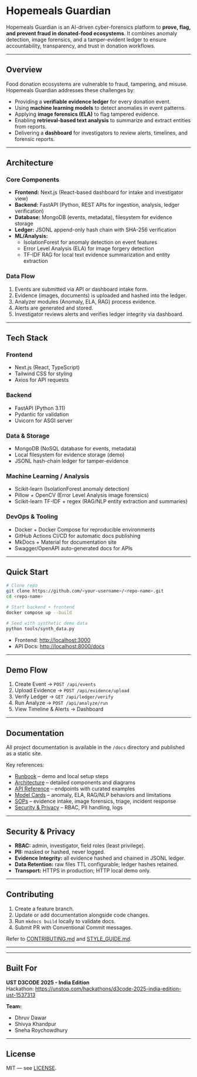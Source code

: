 # Hopemeals Guardian

Hopemeals Guardian is an AI-driven cyber-forensics platform to **prove, flag, and prevent fraud in donated-food ecosystems**. It combines anomaly detection, image forensics, and a tamper-evident ledger to ensure accountability, transparency, and trust in donation workflows.

---

## Overview

Food donation ecosystems are vulnerable to fraud, tampering, and misuse. Hopemeals Guardian addresses these challenges by:
- Providing a **verifiable evidence ledger** for every donation event.
- Using **machine learning models** to detect anomalies in event patterns.
- Applying **image forensics (ELA)** to flag tampered evidence.
- Enabling **retrieval-based text analysis** to summarize and extract entities from reports.
- Delivering a **dashboard** for investigators to review alerts, timelines, and forensic reports.

---

## Architecture

### Core Components
- **Frontend:** Next.js (React-based dashboard for intake and investigator view)
- **Backend:** FastAPI (Python, REST APIs for ingestion, analysis, ledger verification)
- **Database:** MongoDB (events, metadata), filesystem for evidence storage
- **Ledger:** JSONL append-only hash chain with SHA-256 verification
- **ML/Analysis:**
  - IsolationForest for anomaly detection on event features
  - Error Level Analysis (ELA) for image forgery detection
  - TF-IDF RAG for local text evidence summarization and entity extraction

### Data Flow
1. Events are submitted via API or dashboard intake form.
2. Evidence (images, documents) is uploaded and hashed into the ledger.
3. Analyzer modules (Anomaly, ELA, RAG) process evidence.
4. Alerts are generated and stored.
5. Investigator reviews alerts and verifies ledger integrity via dashboard.

---

## Tech Stack

### Frontend
- Next.js (React, TypeScript)
- Tailwind CSS for styling
- Axios for API requests

### Backend
- FastAPI (Python 3.11)
- Pydantic for validation
- Uvicorn for ASGI server

### Data & Storage
- MongoDB (NoSQL database for events, metadata)
- Local filesystem for evidence storage (demo)
- JSONL hash-chain ledger for tamper-evidence

### Machine Learning / Analysis
- Scikit-learn (IsolationForest anomaly detection)
- Pillow + OpenCV (Error Level Analysis image forensics)
- Scikit-learn TF-IDF + regex (RAG/NLP entity extraction and summaries)

### DevOps & Tooling
- Docker + Docker Compose for reproducible environments
- GitHub Actions CI/CD for automatic docs publishing
- MkDocs + Material for documentation site
- Swagger/OpenAPI auto-generated docs for APIs

---

## Quick Start

```bash
# Clone repo
git clone https://github.com/<your-username>/<repo-name>.git
cd <repo-name>

# Start backend + frontend
docker compose up --build

# Seed with synthetic demo data
python tools/synth_data.py
```

* Frontend: [http://localhost:3000](http://localhost:3000)
* API Docs: [http://localhost:8000/docs](http://localhost:8000/docs)

---

## Demo Flow

1. Create Event → `POST /api/events`
2. Upload Evidence → `POST /api/evidence/upload`
3. Verify Ledger → `GET /api/ledger/verify`
4. Run Analyze → `POST /api/analyze/run`
5. View Timeline & Alerts → Dashboard

---

## Documentation

All project documentation is available in the `/docs` directory and published as a static site.

Key references:

* [Runbook](./docs/RUNBOOK.md) – demo and local setup steps
* [Architecture](./docs/ARCHITECTURE.md) – detailed components and diagrams
* [API Reference](./docs/API.md) – endpoints with curated examples
* [Model Cards](./docs/MODEL_CARDS) – anomaly, ELA, RAG/NLP behaviors and limitations
* [SOPs](./docs/SOPs) – evidence intake, image forensics, triage, incident response
* [Security & Privacy](./docs/SECURITY_PRIVACY.md) – RBAC, PII handling, logs

---

## Security & Privacy

* **RBAC:** admin, investigator, field roles (least privilege).
* **PII:** masked or hashed, never logged.
* **Evidence Integrity:** all evidence hashed and chained in JSONL ledger.
* **Data Retention:** raw files TTL configurable; ledger hashes retained.
* **Transport:** HTTPS in production; HTTP local demo only.

---

## Contributing

1. Create a feature branch.
2. Update or add documentation alongside code changes.
3. Run `mkdocs build` locally to validate docs.
4. Submit PR with Conventional Commit messages.

Refer to [CONTRIBUTING.md](./docs/CONTRIBUTING.md) and [STYLE_GUIDE.md](./docs/STYLE_GUIDE.md).

---

---

## Built For

**UST D3CODE 2025 - India Edition**  
Hackathon: https://unstop.com/hackathons/d3code-2025-india-edition-ust-1537313

**Team:**
- Dhruv Dawar
- Shivya Khandpur  
- Sneha Roychowdhury

---

## License

MIT — see [LICENSE](./LICENSE).
